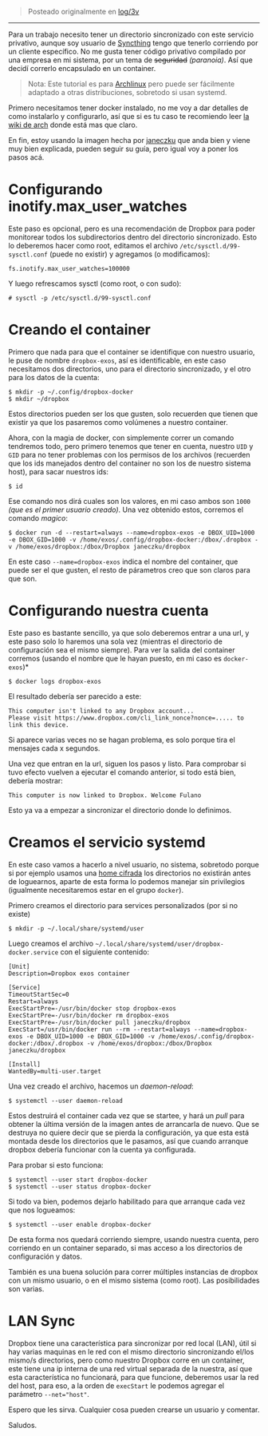 <!-- TITLE: Configurando Dropbox con Docker en Archlinux (+ systemd) -->
<!-- SUBTITLE: Corriendo software privativo encapsulado con cgroups :) -->

> Posteado originalmente en [log/3v](https://log.exos.ninja/3v)

---

Para un trabajo necesito tener un directorio sincronizado con este servicio privativo, aunque soy usuario de [Syncthing](https://en.wikipedia.org/wiki/Syncthing) tengo que tenerlo corriendo por un cliente específico. No me gusta tener código privativo compilado por una empresa en mi sistema, por un tema de ~~seguridad~~ *(paranoia)*. Así que decidí correrlo encapsulado en un container.

> Nota: Este tutorial es para [Archlinux](http://log.exos.ninja/?q=archlinux) pero puede ser fácilmente adaptado a otras distribuciones, sobretodo si usan systemd.

Primero necesitamos tener docker instalado, no me voy a dar detalles de como instalarlo y configurarlo, así que si es tu caso te recomiendo leer [la wiki de arch](https://wiki.archlinux.org/index.php/Docker) donde está mas que claro.

En fin, estoy usando la imagen hecha por [janeczku](https://hub.docker.com/r/janeczku/dropbox/) que anda bien y viene muy bien explicada, pueden seguir su guía, pero igual voy a poner los pasos acá.

# Configurando inotify.max_user_watches

Este paso es opcional, pero es una recomendación de Dropbox para poder monitorear todos los subdirectorios dentro del directorio sincronizado.  Esto lo deberemos hacer como root, editamos el archivo ```/etc/sysctl.d/99-sysctl.conf``` (puede no existir) y agregamos (o modificamos):

    fs.inotify.max_user_watches=100000

Y luego refrescamos sysctl (como root, o con sudo):

    # sysctl -p /etc/sysctl.d/99-sysctl.conf 

# Creando el container

Primero que nada para que el container se identifique con nuestro usuario, le puse de nombre ```dropbox-exos```, así es identificable, en este caso necesitamos dos directorios, uno para el directorio sincronizado, y el otro para los datos de la cuenta:

    $ mkdir -p ~/.config/dropbox-docker
    $ mkdir ~/dropbox

Estos directorios pueden ser los que gusten, solo recuerden que tienen que existir ya que los pasaremos como volúmenes a nuestro container.

Ahora, con la magia de docker, con simplemente correr un comando tendremos todo, pero primero tenemos que tener en cuenta, nuestro ```UID``` y ```GID``` para no tener problemas con los permisos de los archivos (recuerden que los ids manejados dentro del container no son los de nuestro sistema host), para sacar nuestros ids:

    $ id

Ese comando nos dirá cuales son los valores, en mi caso ambos son ```1000``` *(que es el primer usuario creado)*. Una vez obtenido estos, corremos el comando *magico*:

    $ docker run -d --restart=always --name=dropbox-exos -e DBOX_UID=1000 -e DBOX_GID=1000 -v /home/exos/.config/dropbox-docker:/dbox/.dropbox -v /home/exos/dropbox:/dbox/Dropbox janeczku/dropbox

En este caso ```--name=dropbox-exos``` indica el nombre del container, que puede ser el que gusten, el resto de párametros creo que son claros para que son.

# Configurando nuestra cuenta

Este paso es bastante sencillo, ya que solo deberemos entrar a una url, y este paso solo lo haremos una sola vez (mientras el directorio de configuración sea el mismo siempre). Para ver la salida del container corremos (usando el nombre que le hayan puesto, en mi caso es ```docker-exos```)*

    $ docker logs dropbox-exos    

El resultado debería ser parecido a este:

    This computer isn't linked to any Dropbox account...
    Please visit https://www.dropbox.com/cli_link_nonce?nonce=..... to link this device.

Si aparece varias veces no se hagan problema, es solo porque tira el mensajes cada x segundos.

Una vez que entran en la url, siguen los pasos y listo. Para comprobar si tuvo efecto vuelven a ejecutar el comando anterior, si todo está bien, debería mostrar:

    This computer is now linked to Dropbox. Welcome Fulano

Esto ya va a empezar a sincronizar el directorio donde lo definimos.

# Creamos el servicio systemd

En este caso vamos a hacerlo a nivel usuario, no sistema, sobretodo porque si por ejemplo usamos una [home cifrada](http://log.exodica.com.ar/y) los directorios no existirán antes de loguearnos, aparte de esta forma lo podemos manejar sin privilegios (igualmente necesitaremos estar en el grupo ```docker```).

Primero creamos el directorio para services personalizados (por si no existe)

    $ mkdir -p ~/.local/share/systemd/user

Luego creamos el archivo ```~/.local/share/systemd/user/dropbox-docker.service``` con el siguiente contenido:

    [Unit]
    Description=Dropbox exos container

    [Service]
    TimeoutStartSec=0
    Restart=always
    ExecStartPre=-/usr/bin/docker stop dropbox-exos  
    ExecStartPre=-/usr/bin/docker rm dropbox-exos
    ExecStartPre=-/usr/bin/docker pull janeczku/dropbox
    ExecStart=/usr/bin/docker run --rm --restart=always --name=dropbox-exos -e DBOX_UID=1000 -e DBOX_GID=1000 -v /home/exos/.config/dropbox-docker:/dbox/.dropbox -v /home/exos/dropbox:/dbox/Dropbox janeczku/dropbox

    [Install]
    WantedBy=multi-user.target

Una vez creado el archivo, hacemos un *daemon-reload*:

    $ systemctl --user daemon-reload 

Estos destruirá el container cada vez que se startee, y hará un *pull* para obtener la última versión de la imagen antes de arrancarla de nuevo. Que se destruya no quiere decir que se pierda la configuración, ya que esta está montada desde los directorios que le pasamos, así que cuando arranque dropbox debería funcionar con la cuenta ya configurada.

Para probar si esto funciona:

    $ systemctl --user start dropbox-docker
    $ systemctl --user status dropbox-docker

Si todo va bien, podemos dejarlo habilitado para que arranque cada vez que nos logueamos:

    $ systemctl --user enable dropbox-docker

De esta forma nos quedará corriendo siempre, usando nuestra cuenta, pero corriendo en un container separado, si mas acceso a los directorios de configuración y datos.

También es una buena solución para correr múltiples instancias de dropbox con un mismo usuario, o en el mismo sistema (como root). Las posibilidades son varias.

# LAN Sync

Dropbox tiene una característica para sincronizar por red local (LAN), útil si hay varias maquinas en le red con el mismo directorio sincronizando el/los mismo/s directorios, pero como nuestro Dropbox corre en un container, este tiene una ip interna de una red virtual separada de la nuestra, así que esta característica no funcionará, para que funcione, deberemos usar la red del host, para eso, a la orden de ```execStart``` le podemos agregar el parámetro ```--net="host"```.

Espero que les sirva. Cualquier cosa pueden crearse un usuario y comentar.

Saludos.